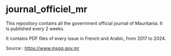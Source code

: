 # journal_officiel_mr

This repository contains all the government official journal of Mauritania. It is published every 2 weeks.

It contains PDF files of every issue in French and Arabic, from 2017 to 2024.

Source : https://www.msgg.gov.mr
